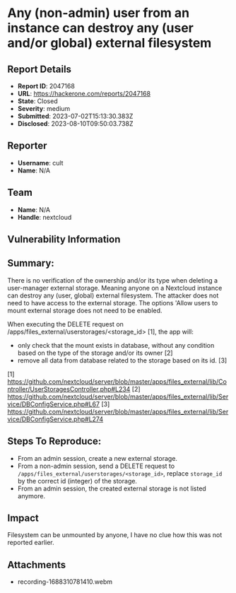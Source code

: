 # Any (non-admin) user from an instance can destroy any (user and/or global) external filesystem

## Report Details
- **Report ID**: 2047168
- **URL**: https://hackerone.com/reports/2047168
- **State**: Closed
- **Severity**: medium
- **Submitted**: 2023-07-02T15:13:30.383Z
- **Disclosed**: 2023-08-10T09:50:03.738Z

## Reporter
- **Username**: cult
- **Name**: N/A

## Team
- **Name**: N/A
- **Handle**: nextcloud

## Vulnerability Information
## Summary:

There is no verification of the ownership and/or its type when deleting a user-manager external storage. 
Meaning anyone on a Nextcloud instance can destroy any (user, global) external filesystem.
The attacker does not need to have access to the external storage.
The options 'Allow users to mount external storage does not need to be enabled.

When executing the DELETE request on /apps/files_external/userstorages/<storage_id> [1], the app will:
- only check that the mount exists in database, without any condition based on the type of the storage and/or its owner [2]
- remove all data from database related to the storage based on its id. [3]

[1] https://github.com/nextcloud/server/blob/master/apps/files_external/lib/Controller/UserStoragesController.php#L234
[2]  https://github.com/nextcloud/server/blob/master/apps/files_external/lib/Service/DBConfigService.php#L67
[3] https://github.com/nextcloud/server/blob/master/apps/files_external/lib/Service/DBConfigService.php#L274


## Steps To Reproduce:

- From an admin session, create a new external storage.
- From a non-admin session, send a DELETE request to `/apps/files_external/userstorages/<storage_id>`, replace `storage_id` by the correct id (integer) of the storage.
- From an admin session, the created external storage is not listed anymore.

## Impact

Filesystem can be unmounted by anyone, I have no clue how this was not reported earlier.

## Attachments
- recording-1688310781410.webm
